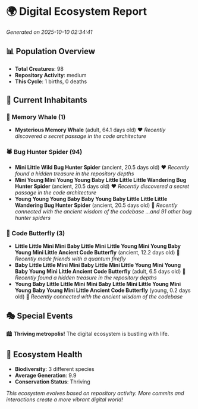 # 🌍 Digital Ecosystem Report
*Generated on 2025-10-10 02:34:41*

## 📊 Population Overview
- **Total Creatures**: 98
- **Repository Activity**: medium
- **This Cycle**: 1 births, 0 deaths

## 👥 Current Inhabitants

### 🐋 Memory Whale (1)
- **Mysterious Memory Whale** (adult, 64.1 days old) ❤️
  *Recently discovered a secret passage in the code architecture*

### 🕷️ Bug Hunter Spider (94)
- **Mini Little Wild Bug Hunter Spider** (ancient, 20.5 days old) ❤️
  *Recently found a hidden treasure in the repository depths*
- **Mini Young Mini Young Young Baby Little Little Little Wandering Bug Hunter Spider** (ancient, 20.5 days old) ❤️
  *Recently discovered a secret passage in the code architecture*
- **Young Young Young Baby Baby Young Baby Little Little Little Wandering Bug Hunter Spider** (ancient, 20.5 days old) 💛
  *Recently connected with the ancient wisdom of the codebase*
  *...and 91 other bug hunter spiders*

### 🦋 Code Butterfly (3)
- **Little Little Mini Mini Baby Little Mini Little Young Mini Young Baby Young Mini Little Ancient Code Butterfly** (ancient, 12.2 days old) 💛
  *Recently made friends with a quantum firefly*
- **Baby Little Little Mini Mini Baby Little Mini Little Young Mini Young Baby Young Mini Little Ancient Code Butterfly** (adult, 6.5 days old) 💚
  *Recently found a hidden treasure in the repository depths*
- **Young Baby Little Little Mini Mini Baby Little Mini Little Young Mini Young Baby Young Mini Little Ancient Code Butterfly** (young, 0.2 days old) 💚
  *Recently connected with the ancient wisdom of the codebase*

## 🎭 Special Events

🏙️ **Thriving metropolis!** The digital ecosystem is bustling with life.

## 🔬 Ecosystem Health
- **Biodiversity**: 3 different species
- **Average Generation**: 9.9
- **Conservation Status**: Thriving

*This ecosystem evolves based on repository activity. More commits and interactions create a more vibrant digital world!*
